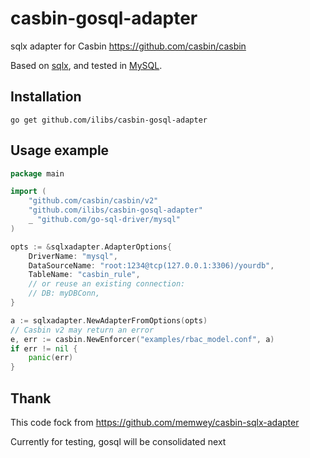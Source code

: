 # casbin-gosql-adapter
sqlx adapter for Casbin https://github.com/casbin/casbin

Based on [sqlx](https://github.com/jmoiron/sqlx), and tested in [MySQL](https://github.com/go-sql-driver/mysql).

## Installation

    go get github.com/ilibs/casbin-gosql-adapter

## Usage example

```go
package main

import (
	"github.com/casbin/casbin/v2"
	"github.com/ilibs/casbin-gosql-adapter"
	_ "github.com/go-sql-driver/mysql"
)

opts := &sqlxadapter.AdapterOptions{
    DriverName: "mysql",
    DataSourceName: "root:1234@tcp(127.0.0.1:3306)/yourdb",
    TableName: "casbin_rule",
    // or reuse an existing connection:
    // DB: myDBConn,
}

a := sqlxadapter.NewAdapterFromOptions(opts)
// Casbin v2 may return an error
e, err := casbin.NewEnforcer("examples/rbac_model.conf", a)
if err != nil {
    panic(err)
}
```

## Thank

This code fock from https://github.com/memwey/casbin-sqlx-adapter 

Currently for testing, gosql will be consolidated next

